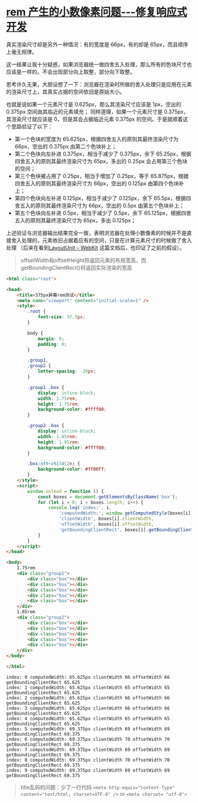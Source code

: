# [rem 产生的小数像素问题---修复响应式开发](https://blog.csdn.net/tomihaohao/article/details/49781807)

真实渲染尺寸却是另外一种情况：有的宽度是 66px，有的却是 65px，而且顺序上毫无规律。

这一结果让我十分疑惑，如果浏览器统一做四舍五入处理，那么所有的色块尺寸也应该是一样的，不会出现部分向上取整，部分向下取整。

思考许久无果，大胆设想了一下：浏览器在渲染时所做的舍入处理只是应用在元素的渲染尺寸上，其真实占据的空间依旧是原始大小。

也就是说如果一个元素尺寸是 0.625px，那么其渲染尺寸应该是 1px，空出的 0.375px 空间由其临近的元素填充；
同样道理，如果一个元素尺寸是 0.375px，其渲染尺寸就应该是 0，但是其会占据临近元素 0.375px 的空间。于是就顺着这个思路验证了以下：

* 第一个色块的宽度为 65.625px，根据四舍五入的原则其最终渲染尺寸为 66px，空出的 0.375px 由第二个色块补上；
* 第二个色块向左补进 0.375px，相当于减少了 0.375px，余下 65.25px，根据四舍五入的原则其最终渲染尺寸为 65px，多出的 0.25px 会占用第三个色块的空间；
* 第三个色块被占用了 0.25px，相当于增加了 0.25px，等于 65.875px，根据四舍五入的原则其最终渲染尺寸为 66px，空出的 0.125px 由第四个色块补上；
* 第四个色块向左补进 0.125px，相当于减少了 0.125px，余下 65.5px，根据四舍五入的原则其最终渲染尺寸为 66px，空出的 0.5px 由第五个色块补上；
* 第五个色块向左补进 0.5px，相当于减少了 0.5px，余下 65.125px，根据四舍五入的原则其最终渲染尺寸为 65px，多出 0.125px；  

上述验证与浏览器输出结果完全一致，表明浏览器在处理小数像素的时候并不是直接舍入处理的，元素依旧占据着应有的空间，只是在计算元素尺寸的时候做了舍入处理
（后来在看到[LayoutUnit – WebKit](http://trac.webkit.org/wiki/LayoutUnit) 这篇文档后，也印证了之前的假设）。

> offsetWidth和offsetHeight将返回元素的布局宽高，而getBoundingClientRect()将返回实际渲染的宽高

```html
<html class="root">

<head>
    <title>375px屏幕rem测试</title>
    <meta name="viewport" content="initial-scale=1" />
    <style>
        .root {
            font-size: 37.5px;
        }

        body {
            margin: 0;
            padding: 0;
        }

        .group1,
        .group2 {
            letter-spacing: -20px;
        }

        .group1 .box {
            display: inline-block;
            width: 1.75rem;
            height: 1.75rem;
            background-color: #ffff00;
        }

        .group2 .box {
            display: inline-block;
            width: 1.85rem;
            height: 1.85rem;
            background-color: #ffff00;
        }

        .box:nth-child(2n) {
            background-color: #ff00ff;
        }
    </style>
    <script>
        window.onload = function () {
            const boxes = document.getElementsByClassName('box');
            for (let i = 0; i < boxes.length; i++) {
                console.log('index:', i,
                    'computedWidth:', window.getComputedStyle(boxes[i], null).width,
                    'clientWidth', boxes[i].clientWidth,
                    'offsetWidth', boxes[i].offsetWidth,
                    'getBoundingClientRect', boxes[i].getBoundingClientRect());
            }
        }
    </script>
</head>

<body>
    1.75rem
    <div class="group1">
        <div class="box"></div>
        <div class="box"></div>
        <div class="box"></div>
        <div class="box"></div>
        <div class="box"></div>
    </div>
    1.85rem
    <div class="group2">
        <div class="box"></div>
        <div class="box"></div>
        <div class="box"></div>
        <div class="box"></div>
        <div class="box"></div>
    </div>
</body>

</html>
```
```
index: 0 computedWidth: 65.625px clientWidth 66 offsetWidth 66 getBoundingClientRect 65.625
index: 1 computedWidth: 65.625px clientWidth 65 offsetWidth 65 getBoundingClientRect 65.625
index: 2 computedWidth: 65.625px clientWidth 66 offsetWidth 66 getBoundingClientRect 65.625
index: 3 computedWidth: 65.625px clientWidth 66 offsetWidth 66 getBoundingClientRect 65.625
index: 4 computedWidth: 65.625px clientWidth 65 offsetWidth 65 getBoundingClientRect 65.625
index: 5 computedWidth: 69.375px clientWidth 69 offsetWidth 69 getBoundingClientRect 69.375
index: 6 computedWidth: 69.375px clientWidth 70 offsetWidth 70 getBoundingClientRect 69.375
index: 7 computedWidth: 69.375px clientWidth 69 offsetWidth 69 getBoundingClientRect 69.375
index: 8 computedWidth: 69.375px clientWidth 70 offsetWidth 70 getBoundingClientRect 69.375
index: 9 computedWidth: 69.375px clientWidth 69 offsetWidth 69 getBoundingClientRect 69.375
```

> title乱码的问题：少了一行代码 `<meta http-equiv="Content-Type" content="text/html; charset=UTF-8" />` or `<meta charset= "utf-8">`
